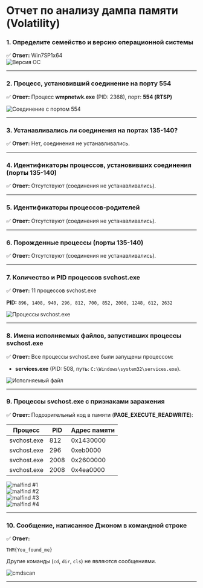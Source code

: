 # Отчет по анализу дампа памяти (Volatility)

### 1. Определите семейство и версию операционной системы

✅ **Ответ:** Win7SP1x64  
![Версия ОС](https://github.com/vit81g/Cybersecurity_HSE/blob/main/HomeWorks/Forensics/HW2/image_info.jpg)

---

### 2. Процесс, установивший соединение на порту 554

✅ **Ответ:** Процесс **wmpnetwk.exe** (PID: 2368), порт: **554 (RTSP)**

![Соединение с портом 554](https://github.com/vit81g/Cybersecurity_HSE/blob/main/HomeWorks/Forensics/HW2/01_netstat.jpg)

---

### 3. Устанавливались ли соединения на портах 135-140?

✅ **Ответ:** Нет, соединения не устанавливались.

---

### 4. Идентификаторы процессов, установивших соединения (порты 135-140)

✅ **Ответ:** Отсутствуют (соединения не устанавливались).

---

### 5. Идентификаторы процессов-родителей

✅ **Ответ:** Отсутствуют (соединения не устанавливались).

---

### 6. Порожденные процессы (порты 135-140)

✅ **Ответ:** Отсутствуют (соединения не устанавливались).

---

### 7. Количество и PID процессов svchost.exe

✅ **Ответ:** 11 процессов svchost.exe

**PID:** `896, 1408, 940, 296, 812, 700, 852, 2008, 1248, 612, 2632`

![Процессы svchost.exe](https://github.com/vit81g/Cybersecurity_HSE/blob/main/HomeWorks/Forensics/HW2/07_pstree.jpg)

---

### 8. Имена исполняемых файлов, запустивших процессы svchost.exe

✅ **Ответ:** Все процессы svchost.exe были запущены процессом:

- **services.exe** (PID: 508, путь: `C:\Windows\system32\services.exe`).

![Исполняемый файл](https://github.com/vit81g/Cybersecurity_HSE/blob/main/HomeWorks/Forensics/HW2/08_dlllist.jpg)

---

### 9. Процессы svchost.exe с признаками заражения

✅ **Ответ:** Подозрительный код в памяти (**PAGE_EXECUTE_READWRITE**):

| Процесс    | PID  | Адрес памяти  |
|------------|------|---------------|
| svchost.exe| 812  | 0x1430000     |
| svchost.exe| 296  | 0xeb0000      |
| svchost.exe| 2008 | 0x2600000     |
| svchost.exe| 2008 | 0x4ea0000     |

![malfind #1](https://github.com/vit81g/Cybersecurity_HSE/blob/main/HomeWorks/Forensics/HW2/09_01_malfind.jpg)  
![malfind #2](https://github.com/vit81g/Cybersecurity_HSE/blob/main/HomeWorks/Forensics/HW2/09_02_malfind.jpg)  
![malfind #3](https://github.com/vit81g/Cybersecurity_HSE/blob/main/HomeWorks/Forensics/HW2/09_03_malfind.jpg)  
![malfind #4](https://github.com/vit81g/Cybersecurity_HSE/blob/main/HomeWorks/Forensics/HW2/09_04_malfind.jpg)

---

### 10. Сообщение, написанное Джоном в командной строке

✅ **Ответ:**

```
THM{You_found_me}
```

Другие команды (`cd`, `dir`, `cls`) не являются сообщениями.

![cmdscan](https://github.com/vit81g/Cybersecurity_HSE/blob/main/HomeWorks/Forensics/HW2/10_cmdscan.jpg)

---